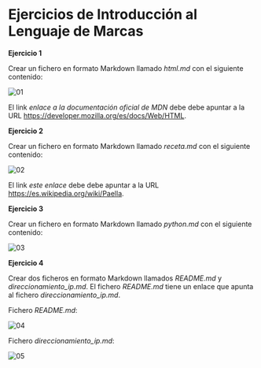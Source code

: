 # Ejercicios de Introducción al Lenguaje de Marcas

__Ejercicio 1__

Crear un fichero en formato Markdown llamado _html.md_ con el siguiente contenido:

![][01]

El link _enlace a la documentación oficial de MDN_ debe debe apuntar a la URL https://developer.mozilla.org/es/docs/Web/HTML.

__Ejercicio 2__

Crear un fichero en formato Markdown llamado _receta.md_ con el siguiente contenido:

![][02]

El link _este enlace_ debe debe apuntar a la URL https://es.wikipedia.org/wiki/Paella.

__Ejercicio 3__

Crear un fichero en formato Markdown llamado _python.md_ con el siguiente contenido:

![][03]

__Ejercicio 4__

Crear dos ficheros en formato Markdown llamados _README.md_ y _direccionamiento_ip.md_. El fichero _README.md_ tiene un enlace que apunta al fichero _direccionamiento_ip.md_.

Fichero _README.md_:

![][04]

Fichero _direccionamiento_ip.md_:

![][05]

[01]: ./intro-a-los-lenguajes-de-marcas01.png "01"
[02]: ./intro-a-los-lenguajes-de-marcas02.png "02"
[03]: ./intro-a-los-lenguajes-de-marcas03.png "03"
[04]: ./intro-a-los-lenguajes-de-marcas04.png "04"
[05]: ./intro-a-los-lenguajes-de-marcas04B.png "05"
